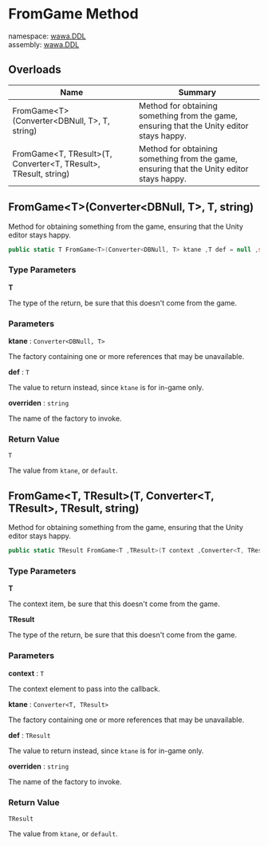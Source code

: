 # FromGame Method

namespace: [wawa\.DDL](../../wawa.DDL.md)<br />
assembly: [wawa\.DDL](../../../wawa.DDL.md)



## Overloads

| Name | Summary |
|------|---------|
| FromGame\<T\>\(Converter\<DBNull, T\>, T, string\) | Method for obtaining something from the game, ensuring that the Unity editor stays happy\. |
| FromGame\<T, TResult\>\(T, Converter\<T, TResult\>, TResult, string\) | Method for obtaining something from the game, ensuring that the Unity editor stays happy\. |

## FromGame\<T\>\(Converter\<DBNull, T\>, T, string\)

Method for obtaining something from the game, ensuring that the Unity editor stays happy\.

```csharp
public static T FromGame<T>(Converter<DBNull, T> ktane ,T def = null ,string overriden = "");
```

### Type Parameters

__T__

The type of the return, be sure that this doesn't come from the game\.

### Parameters

__ktane__ : `Converter<DBNull, T>`

The factory containing one or more references that may be unavailable\.

__def__ : `T`

The value to return instead, since `ktane` is for in\-game only\.

__overriden__ : `string`

The name of the factory to invoke\.

### Return Value

`T`

The value from `ktane`, or `default`\.

## FromGame\<T, TResult\>\(T, Converter\<T, TResult\>, TResult, string\)

Method for obtaining something from the game, ensuring that the Unity editor stays happy\.

```csharp
public static TResult FromGame<T ,TResult>(T context ,Converter<T, TResult> ktane ,TResult def = null ,string overriden = "");
```

### Type Parameters

__T__

The context item, be sure that this doesn't come from the game\.

__TResult__

The type of the return, be sure that this doesn't come from the game\.

### Parameters

__context__ : `T`

The context element to pass into the callback\.

__ktane__ : `Converter<T, TResult>`

The factory containing one or more references that may be unavailable\.

__def__ : `TResult`

The value to return instead, since `ktane` is for in\-game only\.

__overriden__ : `string`

The name of the factory to invoke\.

### Return Value

`TResult`

The value from `ktane`, or `default`\.

